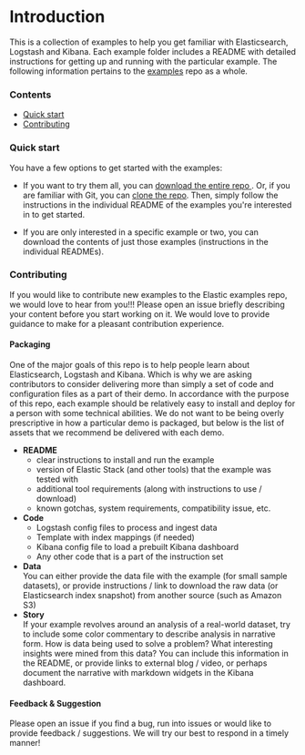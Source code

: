 # Introduction

This is a collection of examples to help you get familiar with Elasticsearch, Logstash and Kibana. Each example folder includes a README with detailed instructions for getting up and running with the  particular example. The following information pertains to the [examples](https://github.com/elastic/examples) repo as a whole.

### Contents

- [Quick start](#quick-start)
- [Contributing](#contributing)

### Quick start

You have a few options to get started with the examples:

- If you want to try them all, you can [download the entire repo ](https://github.com/elastic/examples/archive/master.zip). Or, if you are familiar with Git, you can [clone the repo](https://github.com/elastic/examples.git). Then, simply follow the instructions in the individual README of the examples you're interested in to get started.

- If you are only interested in a specific example or two, you can download the contents of just those examples (instructions in the individual READMEs).

### Contributing

If you would like to contribute new examples to the Elastic examples repo, we would love to hear from you!!! Please open an issue briefly describing your content before you start working on it. We would love to provide guidance to make for a pleasant contribution experience.

#### Packaging
One of the major goals of this repo is to help people learn about Elasticsearch, Logstash and Kibana. Which is why we are asking contributors to consider delivering more than simply a set of code and configuration files as a part of their demo. In accordance with the purpose of this repo, each example should be relatively easy to install and deploy for a person with some technical abilities. We do not want to be being overly prescriptive in how a particular demo is packaged, but below is the list of assets that we recommend be delivered with each demo.

* **README**
  * clear instructions to install and run the example
  * version of Elastic Stack (and other tools) that the example was tested with
  * additional tool requirements (along with instructions to use / download)
  * known gotchas, system requirements, compatibility issue, etc.
* **Code**
  * Logstash config files to process and ingest data
  * Template with index mappings (if needed)
  * Kibana config file to load a prebuilt Kibana dashboard  
  * Any other code that is a part of the instruction set
* **Data** <br>
  You can either provide the data file with the example (for small sample datasets), or provide instructions / link to download the raw data (or Elasticsearch index snapshot) from another source (such as Amazon S3)
* **Story** <br>
    If your example revolves around an analysis of a real-world dataset, try to include some color commentary to describe analysis in narrative form. How is data being used to solve a problem? What interesting insights were mined from this data? You can include this information in the README, or provide links to external blog / video, or perhaps document the narrative with markdown widgets in the Kibana dashboard.

#### Feedback & Suggestion

Please open an issue if you find a bug, run into issues or would like to provide feedback / suggestions. We will try our best to respond in a timely manner!
